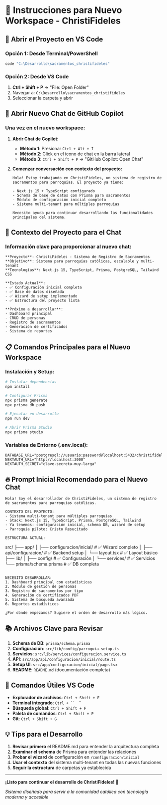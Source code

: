 # 🚀 Instrucciones para Nuevo Workspace - ChristiFideles

## 📁 **Abrir el Proyecto en VS Code**

### Opción 1: Desde Terminal/PowerShell
```bash
code "C:\Desarrollo\sacramentos_christifideles"
```

### Opción 2: Desde VS Code
1. **Ctrl + Shift + P** → "File: Open Folder"
2. Navegar a: `C:\Desarrollo\sacramentos_christifideles`
3. Seleccionar la carpeta y abrir

## 💬 **Abrir Nuevo Chat de GitHub Copilot**

### Una vez en el nuevo workspace:

1. **Abrir Chat de Copilot:**
   - **Método 1**: Presionar `Ctrl + Alt + I`
   - **Método 2**: Click en el ícono de chat en la barra lateral
   - **Método 3**: `Ctrl + Shift + P` → "GitHub Copilot: Open Chat"

2. **Comenzar conversación con contexto del proyecto:**
   ```
   Hola! Estoy trabajando en ChristiFideles, un sistema de registro de sacramentos para parroquias. El proyecto ya tiene:
   
   - Next.js 15 + TypeScript configurado
   - Schema de base de datos con Prisma para sacramentos
   - Módulo de configuración inicial completo
   - Sistema multi-tenant para múltiples parroquias
   
   Necesito ayuda para continuar desarrollando las funcionalidades principales del sistema.
   ```

## 🎯 **Contexto del Proyecto para el Chat**

### Información clave para proporcionar al nuevo chat:

```
**Proyecto**: ChristiFideles - Sistema de Registro de Sacramentos
**Objetivo**: Sistema para parroquias católicas, escalable y multi-tenant
**Tecnologías**: Next.js 15, TypeScript, Prisma, PostgreSQL, Tailwind CSS

**Estado Actual**:
- ✅ Configuración inicial completa
- ✅ Base de datos diseñada
- ✅ Wizard de setup implementado
- ✅ Estructura del proyecto lista

**Próximo a desarrollar**:
- Dashboard principal
- CRUD de personas
- Registro de sacramentos
- Generación de certificados
- Sistema de reportes
```

## 📋 **Comandos Principales para el Nuevo Workspace**

### Instalación y Setup:
```bash
# Instalar dependencias
npm install

# Configurar Prisma
npx prisma generate
npx prisma db push

# Ejecutar en desarrollo
npm run dev

# Abrir Prisma Studio
npx prisma studio
```

### Variables de Entorno (.env.local):
```env
DATABASE_URL="postgresql://usuario:password@localhost:5432/christifideles"
NEXTAUTH_URL="http://localhost:3000"
NEXTAUTH_SECRET="clave-secreta-muy-larga"
```

## 🔥 **Prompt Inicial Recomendado para el Nuevo Chat**

```
Hola! Soy el desarrollador de ChristiFideles, un sistema de registro de sacramentos para parroquias católicas.

CONTEXTO DEL PROYECTO:
- Sistema multi-tenant para múltiples parroquias
- Stack: Next.js 15, TypeScript, Prisma, PostgreSQL, Tailwind
- Ya tenemos: configuración inicial, schema DB, wizard de setup
- Parroquia piloto: Cristo Resucitado

ESTRUCTURA ACTUAL:
```
src/
├── app/
│   ├── configuracion/inicial/    # ✅ Wizard completo
│   ├── api/configuracion/        # ✅ Backend setup
│   └── layout.tsx               # ✅ Layout básico
├── lib/
│   ├── config/                  # ✅ Configuración
│   └── services/                # ✅ Servicios
└── prisma/schema.prisma         # ✅ DB completa
```

NECESITO DESARROLLAR:
1. Dashboard principal con estadísticas
2. Módulo de gestión de personas
3. Registro de sacramentos por tipo
4. Generación de certificados PDF
5. Sistema de búsqueda avanzada
6. Reportes estadísticos

¿Por dónde empezamos? Sugiere el orden de desarrollo más lógico.
```

## 📚 **Archivos Clave para Revisar**

1. **Schema de DB**: `prisma/schema.prisma`
2. **Configuración**: `src/lib/config/parroquia-setup.ts`
3. **Servicios**: `src/lib/services/configuracion.service.ts`
4. **API**: `src/app/api/configuracion/inicial/route.ts`
5. **Setup UI**: `src/app/configuracion/inicial/page.tsx`
6. **README**: `README.md` (documentación completa)

## 🎨 **Comandos Útiles VS Code**

- **Explorador de archivos**: `Ctrl + Shift + E`
- **Terminal integrado**: `Ctrl + `` ` ``
- **Búsqueda global**: `Ctrl + Shift + F`
- **Paleta de comandos**: `Ctrl + Shift + P`
- **Git**: `Ctrl + Shift + G`

## 💡 **Tips para el Desarrollo**

1. **Revisar primero** el README.md para entender la arquitectura completa
2. **Examinar el schema** de Prisma para entender las relaciones
3. **Probar el wizard** de configuración en `/configuracion/inicial`
4. **Usar el contexto** del sistema multi-tenant en todas las nuevas funciones
5. **Seguir la estructura** de carpetas ya establecida

---

**¡Listo para continuar el desarrollo de ChristiFideles! 🚀**

*Sistema diseñado para servir a la comunidad católica con tecnología moderna y accesible*
